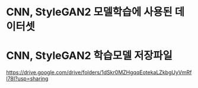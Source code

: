 # CNN, StyleGAN2 모델학습에 사용된 데이터셋  
# CNN, StyleGAN2 학습모델 저장파일

https://drive.google.com/drive/folders/1dSkr0MZHgqqEotekaLZkbgUyVmRfl78I?usp=sharing

